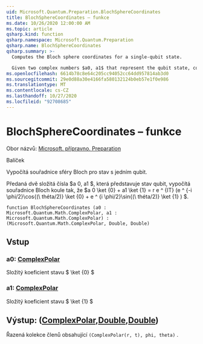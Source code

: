 ```yaml
---
uid: Microsoft.Quantum.Preparation.BlochSphereCoordinates
title: BlochSphereCoordinates – funkce
ms.date: 10/26/2020 12:00:00 AM
ms.topic: article
qsharp.kind: function
qsharp.namespace: Microsoft.Quantum.Preparation
qsharp.name: BlochSphereCoordinates
qsharp.summary: >-
  Computes the Bloch sphere coordinates for a single-qubit state.

  Given two complex numbers $a0, a1$ that represent the qubit state, computes coordinates on the Bloch sphere such that $a0 \ket{0} + a1 \ket{1} = r e^{it}(e^{-i \phi /2}\cos{(\theta/2)}\ket{0}+e^{i \phi /2}\sin{(\theta/2)}\ket{1})$.
ms.openlocfilehash: 6614b78c8e64c205cc94052cc64dd957814ab3d0
ms.sourcegitcommit: 29e0d88a30e4166fa580132124b0eb57e1f0e986
ms.translationtype: MT
ms.contentlocale: cs-CZ
ms.lasthandoff: 10/27/2020
ms.locfileid: "92708685"
---
```

# <a name="blochspherecoordinates-function"></a>BlochSphereCoordinates – funkce

Obor názvů: [Microsoft. přípravno. Preparation](xref:Microsoft.Quantum.Preparation)

Balíček [](https://nuget.org/packages/)


Vypočítá souřadnice sféry Bloch pro stav s jedním qubit.

Předaná dvě složitá čísla $a 0, a1 $, která představuje stav qubit, vypočítá souřadnice Bloch koule tak, že $a 0 \ket {0} + a1 \ket {1} = r e ^ {IT} (e ^ {-i \phi/2}\cos{(\ théta/2)} \ket {0} + e ^ {i \phi/2}\sin{(\ théta/2)} \ket {1} ) $.

```qsharp
function BlochSphereCoordinates (a0 : Microsoft.Quantum.Math.ComplexPolar, a1 : Microsoft.Quantum.Math.ComplexPolar) : (Microsoft.Quantum.Math.ComplexPolar, Double, Double)
```


## <a name="input"></a>Vstup

### <a name="a0--complexpolar"></a>a0: [ComplexPolar](xref:Microsoft.Quantum.Math.ComplexPolar)

Složitý koeficient stavu $ \ket {0} $


### <a name="a1--complexpolar"></a>a1: [ComplexPolar](xref:Microsoft.Quantum.Math.ComplexPolar)

Složitý koeficient stavu $ \ket {1} $



## <a name="output--complexpolardoubledouble"></a>Výstup: ([ComplexPolar](xref:Microsoft.Quantum.Math.ComplexPolar),[Double](xref:microsoft.quantum.lang-ref.double),[Double](xref:microsoft.quantum.lang-ref.double))

Řazená kolekce členů obsahující `(ComplexPolar(r, t), phi, theta)` .
